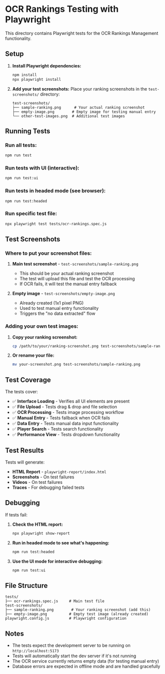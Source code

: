 # OCR Rankings Testing with Playwright

This directory contains Playwright tests for the OCR Rankings Management functionality.

## Setup

1. **Install Playwright dependencies:**
   ```bash
   npm install
   npx playwright install
   ```

2. **Add your test screenshots:**
   Place your ranking screenshots in the `test-screenshots/` directory:
   ```
   test-screenshots/
   ├── sample-ranking.png      # Your actual ranking screenshot
   ├── empty-image.png        # Empty image for testing manual entry
   └── other-test-images.png  # Additional test images
   ```

## Running Tests

### Run all tests:
```bash
npm run test
```

### Run tests with UI (interactive):
```bash
npm run test:ui
```

### Run tests in headed mode (see browser):
```bash
npm run test:headed
```

### Run specific test file:
```bash
npx playwright test tests/ocr-rankings.spec.js
```

## Test Screenshots

### Where to put your screenshot files:

1. **Main test screenshot** - `test-screenshots/sample-ranking.png`
   - This should be your actual ranking screenshot
   - The test will upload this file and test the OCR processing
   - If OCR fails, it will test the manual entry fallback

2. **Empty image** - `test-screenshots/empty-image.png`
   - Already created (1x1 pixel PNG)
   - Used to test manual entry functionality
   - Triggers the "no data extracted" flow

### Adding your own test images:

1. **Copy your ranking screenshot:**
   ```bash
   cp /path/to/your/ranking-screenshot.png test-screenshots/sample-ranking.png
   ```

2. **Or rename your file:**
   ```bash
   mv your-screenshot.png test-screenshots/sample-ranking.png
   ```

## Test Coverage

The tests cover:

- ✅ **Interface Loading** - Verifies all UI elements are present
- ✅ **File Upload** - Tests drag & drop and file selection
- ✅ **OCR Processing** - Tests image processing workflow
- ✅ **Manual Entry** - Tests fallback when OCR fails
- ✅ **Data Entry** - Tests manual data input functionality
- ✅ **Player Search** - Tests search functionality
- ✅ **Performance View** - Tests dropdown functionality

## Test Results

Tests will generate:
- **HTML Report** - `playwright-report/index.html`
- **Screenshots** - On test failures
- **Videos** - On test failures
- **Traces** - For debugging failed tests

## Debugging

If tests fail:

1. **Check the HTML report:**
   ```bash
   npx playwright show-report
   ```

2. **Run in headed mode to see what's happening:**
   ```bash
   npm run test:headed
   ```

3. **Use the UI mode for interactive debugging:**
   ```bash
   npm run test:ui
   ```

## File Structure

```
tests/
├── ocr-rankings.spec.js     # Main test file
test-screenshots/
├── sample-ranking.png        # Your ranking screenshot (add this)
├── empty-image.png          # Empty test image (already created)
playwright.config.js         # Playwright configuration
```

## Notes

- The tests expect the development server to be running on `http://localhost:5173`
- Tests will automatically start the dev server if it's not running
- The OCR service currently returns empty data (for testing manual entry)
- Database errors are expected in offline mode and are handled gracefully
